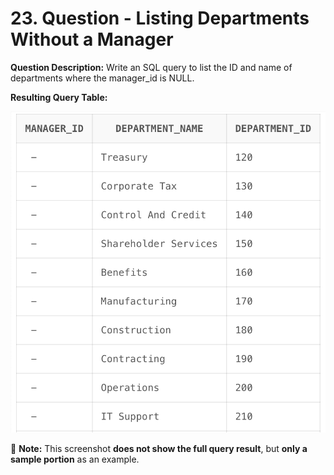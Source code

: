 # 23. Question - Listing Departments Without a Manager

**Question Description:**
Write an SQL query to list the ID and name of departments where the manager_id is NULL.

**Resulting Query Table:**

![alt text](/Sql-ScreenShots/ScreenShot_23.png)

📌 **Note:** This screenshot **does not show the full query result**, but **only a sample portion** as an example.